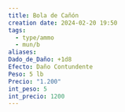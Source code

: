 ```yaml
---
title: Bola de Cañón
creation date: 2024-02-20 19:50
tags:
  - type/ammo
  - mun/b
aliases: 
Dado_de_Daño: +1d8
Efecto: Daño Contundente
Peso: 5 lb
Precio: "1.200"
int_peso: 5
int_precio: 1200
---
```


